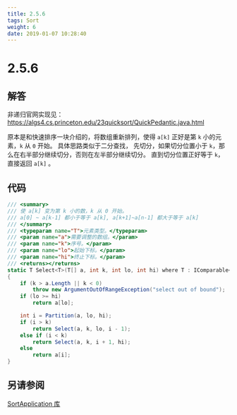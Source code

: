 ```yaml
---
title: 2.5.6
tags: Sort
weight: 6
date: 2019-01-07 10:28:40
---
```


# 2.5.6


## 解答

非递归官网实现见：https://algs4.cs.princeton.edu/23quicksort/QuickPedantic.java.html

原本是和快速排序一块介绍的，将数组重新排列，使得 `a[k]` 正好是第 `k` 小的元素，`k` 从 `0` 开始。
具体思路类似于二分查找，
先切分，如果切分位置小于 `k`，那么在右半部分继续切分，否则在左半部分继续切分。
直到切分位置正好等于 `k`，直接返回 `a[k]` 。

## 代码

```csharp
/// <summary>
/// 使 a[k] 变为第 k 小的数，k 从 0 开始。
/// a[0] ~ a[k-1] 都小于等于 a[k], a[k+1]~a[n-1] 都大于等于 a[k]
/// </summary>
/// <typeparam name="T">元素类型。</typeparam>
/// <param name="a">需要调整的数组。</param>
/// <param name="k">序号。</param>
/// <param name="lo">起始下标。</param>
/// <param name="hi">终止下标。</param>
/// <returns></returns>
static T Select<T>(T[] a, int k, int lo, int hi) where T : IComparable<T>
{
    if (k > a.Length || k < 0)
        throw new ArgumentOutOfRangeException("select out of bound");
    if (lo >= hi)
        return a[lo];

    int i = Partition(a, lo, hi);
    if (i > k)
        return Select(a, k, lo, i - 1);
    else if (i < k)
        return Select(a, k, i + 1, hi);
    else
        return a[i];
}
```

## 另请参阅

[SortApplication 库](https://github.com/ikesnowy/Algorithms-4th-Edition-in-Csharp/tree/master/2%20Sorting/2.5/SortApplication)
